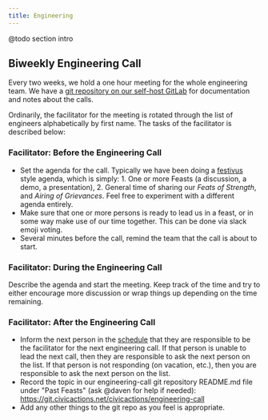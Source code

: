 ```yaml
---
title: Engineering
---
```


@todo section intro

## Biweekly Engineering Call

Every two weeks, we hold a one hour meeting for the whole engineering team. We have a [git repository on our self-host GitLab](https://git.civicactions.net/civicactions/engineering-call) for documentation and notes about the calls.

Ordinarily, the facilitator for the meeting is rotated through the list of engineers alphabetically by first name. The tasks of the facilitator is described below:

### Facilitator: Before the Engineering Call

-   Set the agenda for the call. Typically we have been doing a [festivus](https://en.wikipedia.org/wiki/Festivus) style agenda, which is simply: 1. One or more Feasts (a discussion, a demo, a presentation), 2. General time of sharing our _Feats of Strength_, and _Airing of Grievances_. Feel free to experiment with a different agenda entirely.
-   Make sure that one or more persons is ready to lead us in a feast, or in some way make use of our time together. This can be done via slack emoji voting.
-   Several minutes before the call, remind the team that the call is about to start.

### Facilitator: During the Engineering Call

Describe the agenda and start the meeting. Keep track of the time and try to either encourage more discussion or wrap things up depending on the time remaining.

### Facilitator: After the Engineering Call

-   Inform the next person in the [schedule](https://git.civicactions.net/civicactions/engineering-call/blob/master/schedule.md) that they are responsible to be the facilitator for the next engineering call. If that person is unable to lead the next call, then they are responsible to ask the next person on the list. If that person is not responding (on vacation, etc.), then you are responsible to ask the next person on the list.
-   Record the topic in our engineering-call git repository README.md file under "Past Feasts" (ask @daven for help if needed): <https://git.civicactions.net/civicactions/engineering-call>
-   Add any other things to the git repo as you feel is appropriate.
